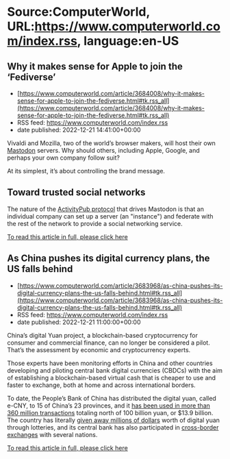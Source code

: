 # Source:ComputerWorld, URL:https://www.computerworld.com/index.rss, language:en-US

## Why it makes sense for Apple to join the ‘Fediverse’
 - [https://www.computerworld.com/article/3684008/why-it-makes-sense-for-apple-to-join-the-fediverse.html#tk.rss_all](https://www.computerworld.com/article/3684008/why-it-makes-sense-for-apple-to-join-the-fediverse.html#tk.rss_all)
 - RSS feed: https://www.computerworld.com/index.rss
 - date published: 2022-12-21 14:41:00+00:00

<article>
	<section class="page">
<p>Vivaldi and Mozilla, two of the world’s browser makers, will host their own <a href="https://spacekaren.sucks/1su0f" rel="nofollow noopener" target="_blank">Mastodon</a> servers. Why should others, including Apple, Google, and perhaps your own company follow suit?</p><p>At its simplest, it’s about controlling the brand message.</p><h2><strong>Toward trusted social networks</strong></h2>
<p>The nature of the <a href="https://www.w3.org/TR/activitypub/" rel="nofollow noopener" target="_blank">ActivityPub protocol</a> that drives Mastodon is that an individual company can set up a server (an "instance") and federate with the rest of the network to provide a social networking service.</p><p class="jumpTag"><a href="https://www.computerworld.com/article/3684008/why-it-makes-sense-for-apple-to-join-the-fediverse.html#jump">To read this article in full, please click here</a></p></section></article>

## As China pushes its digital currency plans, the US falls behind
 - [https://www.computerworld.com/article/3683968/as-china-pushes-its-digital-currency-plans-the-us-falls-behind.html#tk.rss_all](https://www.computerworld.com/article/3683968/as-china-pushes-its-digital-currency-plans-the-us-falls-behind.html#tk.rss_all)
 - RSS feed: https://www.computerworld.com/index.rss
 - date published: 2022-12-21 11:00:00+00:00

<article>
	<section class="page">
<p>China’s digital Yuan project, a blockchain-based cryptocurrency for consumer and commercial finance, can no longer be considered a pilot. That’s the assessment by economic and cryptocurrency experts.</p><p>Those experts have been monitoring efforts in China and other countries developing and piloting central bank digital currencies (CBDCs) with the aim of establishing a blockchain-based virtual cash that is cheaper to use and faster to exchange, both at home and across international borders.</p><p>To date, the People’s Bank of China has distributed the digital yuan, called e-CNY, to 15 of China’s 23 provinces, and it <a href="http://www.china.org.cn/business/2022-10/13/content_78463256.htm" rel="nofollow noopener" target="_blank">has been used in more than 360 million transactions</a> totaling north of 100 billion yuan, or $13.9 billion. The country has literally <a href="https://www.fdichina.com/blog/china-digital-yuan-what-you-need-to-know/" rel="nofollow">given away millions of dollars</a> worth of digital yuan through lotteries, and its central bank has also participated in <a href="https://news.bitcoin.com/hong-kong-to-connect-digital-yuan-with-domestic-payments-system-in-cross-border-trials/" rel="nofollow">cross-border exchanges</a> with several nations.</p><p class="jumpTag"><a href="https://www.computerworld.com/article/3683968/as-china-pushes-its-digital-currency-plans-the-us-falls-behind.html#jump">To read this article in full, please click here</a></p></section></article>

